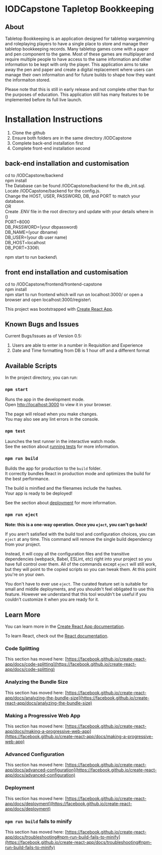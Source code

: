 # IODCapstone Tapletop Bookkeeping

## About

Tabletop Bookkeeping is an application designed for tabletop wargamming and roleplaying players to have a single place to store and manage their
tabletop bookkeeping records. Many tabletop games come with a paper and pen component to the game. Most of these games are multiplayer and require
multiple people to have access to the same information and other information to be kept with only the player. This application aims to take away the
pen and paper and create a digital replacement where users can manage their own informaiton and for future builds to shape how they want the informaiton stored.

Please note that this is still in early release and not complete other than for the purposes of education. This application still has many features to be 
implemented before its full live launch.

# Installation Instructions

1. Clone the github
2. Ensure both folders are in the same directory /IODCapstone
3. Complete back-end installation first
4. Complete front-end installation second

## back-end installation and customisation

cd to /IODCapstone/backend\
npm install\
The Database can be found /IODCapstone/backend for the db_init.sql.\
Locate /IODCapstone/backend for the config.js.\
Change the HOST, USER, PASSWORD, DB, and PORT to match your database.\
OR\
Create .ENV file in the root directory and update with your details where in ()\
PORT=8000\
DB_PASSWORD=(your dbpassword)\
DB_NAME=(your dbname)\
DB_USER=(your db user name)\
DB_HOST=localhost\
DB_PORT=3306\
  
npm start to run backend\

## front end installation and customisation

cd to /IODCapstone/frontend/frontend-capstone\
npm install\
npm start to run frontend which will run on localhost:3000/ or open a browser and open localhost:3000/register\

This project was bootstrapped with [Create React App](https://github.com/facebook/create-react-app).
## Known Bugs and Issues
Current Bugs/Issues as of Version 0.5:
1. Users are able to enter in a number in Requisition and Experience
2. Date and Time formatting from DB is 1 hour off and a different format

## Available Scripts

In the project directory, you can run:

### `npm start`

Runs the app in the development mode.\
Open [http://localhost:3000](http://localhost:3000) to view it in your browser.

The page will reload when you make changes.\
You may also see any lint errors in the console.

### `npm test`

Launches the test runner in the interactive watch mode.\
See the section about [running tests](https://facebook.github.io/create-react-app/docs/running-tests) for more information.

### `npm run build`

Builds the app for production to the `build` folder.\
It correctly bundles React in production mode and optimizes the build for the best performance.

The build is minified and the filenames include the hashes.\
Your app is ready to be deployed!

See the section about [deployment](https://facebook.github.io/create-react-app/docs/deployment) for more information.

### `npm run eject`

**Note: this is a one-way operation. Once you `eject`, you can't go back!**

If you aren't satisfied with the build tool and configuration choices, you can `eject` at any time. This command will remove the single build dependency from your project.

Instead, it will copy all the configuration files and the transitive dependencies (webpack, Babel, ESLint, etc) right into your project so you have full control over them. All of the commands except `eject` will still work, but they will point to the copied scripts so you can tweak them. At this point you're on your own.

You don't have to ever use `eject`. The curated feature set is suitable for small and middle deployments, and you shouldn't feel obligated to use this feature. However we understand that this tool wouldn't be useful if you couldn't customize it when you are ready for it.

## Learn More

You can learn more in the [Create React App documentation](https://facebook.github.io/create-react-app/docs/getting-started).

To learn React, check out the [React documentation](https://reactjs.org/).

### Code Splitting

This section has moved here: [https://facebook.github.io/create-react-app/docs/code-splitting](https://facebook.github.io/create-react-app/docs/code-splitting)

### Analyzing the Bundle Size

This section has moved here: [https://facebook.github.io/create-react-app/docs/analyzing-the-bundle-size](https://facebook.github.io/create-react-app/docs/analyzing-the-bundle-size)

### Making a Progressive Web App

This section has moved here: [https://facebook.github.io/create-react-app/docs/making-a-progressive-web-app](https://facebook.github.io/create-react-app/docs/making-a-progressive-web-app)

### Advanced Configuration

This section has moved here: [https://facebook.github.io/create-react-app/docs/advanced-configuration](https://facebook.github.io/create-react-app/docs/advanced-configuration)

### Deployment

This section has moved here: [https://facebook.github.io/create-react-app/docs/deployment](https://facebook.github.io/create-react-app/docs/deployment)

### `npm run build` fails to minify

This section has moved here: [https://facebook.github.io/create-react-app/docs/troubleshooting#npm-run-build-fails-to-minify](https://facebook.github.io/create-react-app/docs/troubleshooting#npm-run-build-fails-to-minify)
